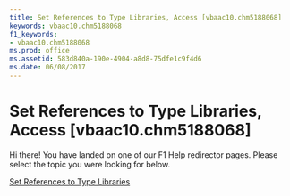 ```yaml
---
title: Set References to Type Libraries, Access [vbaac10.chm5188068]
keywords: vbaac10.chm5188068
f1_keywords:
- vbaac10.chm5188068
ms.prod: office
ms.assetid: 583d840a-190e-4904-a8d8-75dfe1c9f4d6
ms.date: 06/08/2017
---
```



# Set References to Type Libraries, Access [vbaac10.chm5188068]

Hi there! You have landed on one of our F1 Help redirector pages. Please select the topic you were looking for below.

[Set References to Type Libraries](http://msdn.microsoft.com/library/6314a89b-89e9-d8c1-5964-889a361afcd1%28Office.15%29.aspx)

